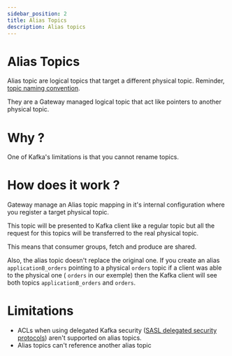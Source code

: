 ```yaml
---
sidebar_position: 2
title: Alias Topics
description: Alias topics
---
```


# Alias Topics

Alias topic are logical topics that target a different physical topic.
Reminder, [topic naming convention](/gateway/reference/reference-docs/#topics).

They are a Gateway managed logical topic that act like pointers to another physical topic.

# Why ?

One of Kafka's limitations is that you cannot rename topics.

# How does it work ?

Gateway manage an Alias topic mapping in it's internal configuration where you register a target physical topic.

This topic will be presented to Kafka client like a regular topic but all the request for this topics will be transferred to the real physical topic.

This means that consumer groups, fetch and produce are shared.

Also, the alias topic doesn't replace the original one. If you create an alias `applicationB_orders` pointing to a physical `orders` topic if a client was able to the physical one ( `orders` in our exemple) then the Kafka client will see both topics `applicationB_orders` and `orders`.

# Limitations

* ACLs when using delegated Kafka security ([SASL delegated security protocols](/gateway/concepts/authentication#delegated_sasl_plaintext)) aren't supported on alias topics.
* Alias topics can't reference another alias topic

          